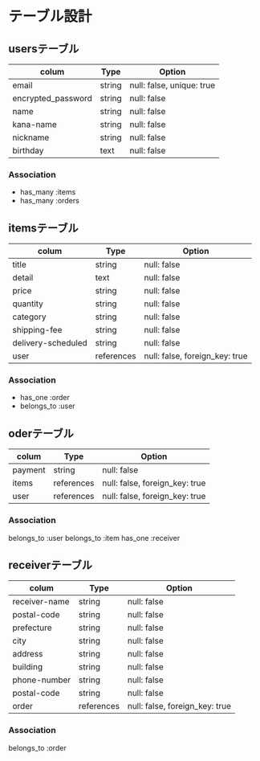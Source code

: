 # テーブル設計

## usersテーブル

| colum              | Type     | Option      |
| ------             | -------- | ----------- | 
| email              | string   | null: false, unique: true |
| encrypted_password | string   | null: false |
| name               | string   | null: false |
| kana-name          | string   | null: false |
| nickname           | string   | null: false |
| birthday           | text     | null: false |

### Association

- has_many :items
- has_many :orders

## itemsテーブル

| colum              | Type        | Option      |
| ------             | --------    | ----------- | 
| title              | string      | null: false |
| detail             | text        | null: false |  
| price              | string      | null: false |
| quantity           | string      | null: false |
| category           | string      | null: false |
| shipping-fee       | string      | null: false |
| delivery-scheduled | string      | null: false |
| user               | references  | null: false, foreign_key: true |

### Association

- has_one :order
- belongs_to :user

## oderテーブル

| colum              | Type        | Option      |
| ------             | --------    | ----------- | 
| payment            | string      | null: false |
| items              | references  | null: false, foreign_key: true |
| user               | references  | null: false, foreign_key: true |

### Association

belongs_to :user
belongs_to :item
has_one :receiver

## receiverテーブル

| colum              | Type        | Option      |
| ------             | --------    | ----------- |
| receiver-name      | string      | null: false |
| postal-code        | string      | null: false |
| prefecture         | string      | null: false |
| city               | string      | null: false |
| address            | string      | null: false |
| building           | string      | null: false |
| phone-number       | string      | null: false |
| postal-code        | string      | null: false |
| order              | references  | null: false, foreign_key: true |

### Association

belongs_to :order